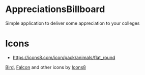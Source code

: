 # AppreciationsBillboard

Simple application to deliver some appreciation to your colleges

# Icons

- https://icons8.com/icon/pack/animals/flat_round

<a target="_blank" href="https://icons8.com/icons/set/bird--v1">Bird</a>, <a target="_blank" href="https://icons8.com/icons/set/falcon">Falcon</a> and other icons by <a target="_blank" href="https://icons8.com">Icons8</a>
